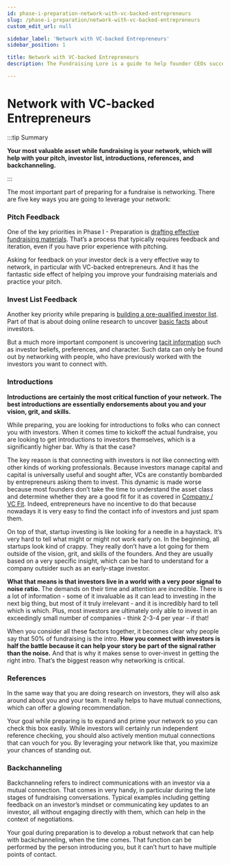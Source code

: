 ```yaml
---
id: phase-i-preparation-network-with-vc-backed-entrepreneurs
slug: /phase-i-preparation/network-with-vc-backed-entrepreneurs
custom_edit_url: null

sidebar_label: 'Network with VC-backed Entrepreneurs'
sidebar_position: 1

title: Network with VC-backed Entrepreneurs
description: The Fundraising Lore is a guide to help founder CEOs successfully raise early-stage VC financing from Silicon Valley investors.

---
```


# Network with VC-backed Entrepreneurs

:::tip Summary

**Your most valuable asset while fundraising is your network, which will help with your pitch, investor list, introductions, references, and backchanneling.**

:::

The most important part of preparing for a fundraise is networking. There are five key ways you are going to leverage your network:

### Pitch Feedback

One of the key priorities in Phase I - Preparation is [drafting effective fundraising materials](/phase-i-preparation/draft-effective-fundraising-materials). That’s a process that typically requires feedback and iteration, even if you have prior experience with pitching. 

Asking for feedback on your investor deck is a very effective way to network, in particular with VC-backed entrepreneurs. And it has the fantastic side effect of helping you improve your fundraising materials and practice your pitch.

### Invest List Feedback

Another key priority while preparing is [building a pre-qualified investor list](/phase-i-preparation/build-pre-qualified-investor-list). Part of that is about doing online research to uncover [basic facts](/phase-i-preparation/build-pre-qualified-investor-list/essential-investor-pre-qualifications) about investors.

But a much more important component is uncovering [tacit information](/phase-i-preparation/build-pre-qualified-investor-list/advanced-investor-pre-qualifications) such as investor beliefs, preferences, and character. Such data can only be found out by networking with people, who have previously worked with the investors you want to connect with.

### Introductions

**Introductions are certainly the most critical function of your network. The best introductions are essentially endorsements about you and your vision, grit, and skills.**

While preparing, you are looking for introductions to folks who can connect you with investors. When it comes time to kickoff the actual fundraise, you are looking to get introductions to investors themselves, which is a significantly higher bar. Why is that the case?

The key reason is that connecting with investors is not like connecting with other kinds of working professionals. Because investors manage capital and capital is universally useful and sought after, VCs are constantly bombarded by entrepreneurs asking them to invest. This dynamic is made worse because most founders don’t take the time to understand the asset class and determine whether they are a good fit for it as covered in [Company / VC Fit](/deciding-to-fundraise/company-vc-fit). Indeed, entrepreneurs have no incentive to do that because nowadays it is very easy to find the contact info of investors and just spam them.

On top of that, startup investing is like looking for a needle in a haystack. It’s very hard to tell what might or might not work early on. In the beginning, all startups look kind of crappy. They really don’t have a lot going for them outside of the vision, grit, and skills of the founders. And they are usually based on a very specific insight, which can be hard to understand for a company outsider such as an early-stage investor.

**What that means is that investors live in a world with a very poor signal to noise ratio.** The demands on their time and attention are incredible. There is a lot of information - some of it invaluable as it can lead to investing in the next big thing, but most of it truly irrelevant - and it is incredibly hard to tell which is which. Plus, most investors are ultimately only able to invest in an exceedingly small number of companies - think 2-3-4 per year - if that!

When you consider all these factors together, it becomes clear why people say that 50% of fundraising is the intro. **How you connect with investors is half the battle because it can help your story be part of the signal rather than the noise.** And that is why it makes sense to over-invest in getting the right intro. That’s the biggest reason why networking is critical.

### References

In the same way that you are doing research on investors, they will also ask around about you and your team. It really helps to have mutual connections, which can offer a glowing recommendation.

Your goal while preparing is to expand and prime your network so you can check this box easily. While investors will certainly run independent reference checking, you should also actively mention mutual connections that can vouch for you. By leveraging your network like that, you maximize your chances of standing out.

### Backchanneling

Backchanneling refers to indirect communications with an investor via a mutual connection. That comes in very handy, in particular during the late stages of fundraising conversations. Typical examples including getting feedback on an investor’s mindset or communicating key updates to an investor, all without engaging directly with them, which can help in the context of negotiations.

Your goal during preparation is to develop a robust network that can help with backchanneling, when the time comes. That function can be performed by the person introducing you, but it can’t hurt to have multiple points of contact.